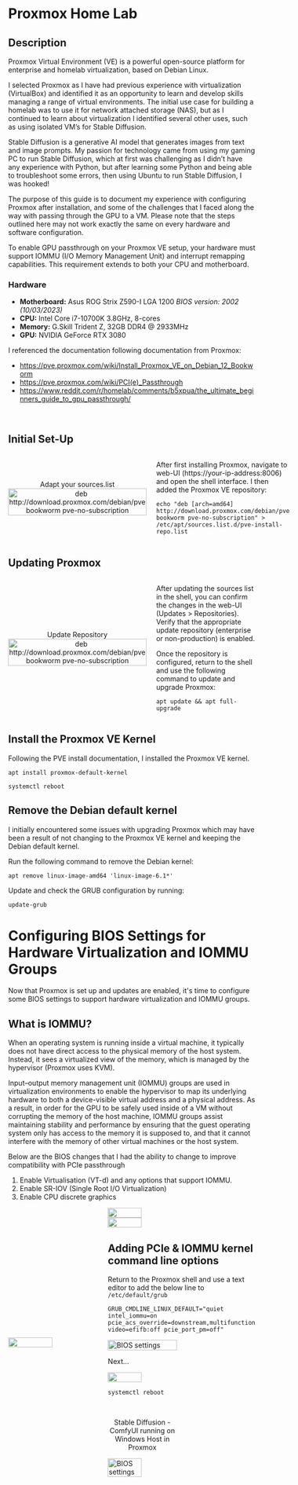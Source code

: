 <h1>Proxmox Home Lab</h1>

<h2>Description</h2>
<p>Proxmox Virtual Environment (VE) is a powerful open-source platform for enterprise and homelab virtualization, based on Debian Linux.<p/> 

<p>I selected Proxmox as I have had previous experience with virtualization (VirtualBox) and identified it as an opportunity to learn and develop skills managing a range of virtual environments. The initial use case for building a homelab was to use it for network attached storage (NAS), but as I continued to learn about virtualization I identified several other uses, such as using isolated VM’s for Stable Diffusion.</p> 

<p>Stable Diffusion is a generative AI model that generates images from text and image prompts. My passion for technology came from using my gaming PC to run Stable Diffusion, which at first was challenging as I didn’t have any experience with Python, but after learning some Python and being able to troubleshoot some errors, then using Ubuntu to run Stable Diffusion, I was hooked!<p/> 

<p>The purpose of this guide is to document my experience with configuring Proxmox after installation, and some of the challenges that I faced along the way with passing through the GPU to a VM. Please note that the steps outlined here may not work exactly the same on every hardware and software configuration.</p>

<p>To enable GPU passthrough on your Proxmox VE setup, your hardware must support IOMMU (I/O Memory Management Unit) and interrupt remapping capabilities. This requirement extends to both your CPU and motherboard.</p>

<h3>Hardware</h3> <ul> <li><strong>Motherboard:</strong> Asus ROG Strix Z590-I LGA 1200 <em>BIOS version: 2002 (10/03/2023)</em></li> <li><strong>CPU:</strong> Intel Core i7-10700K 3.8GHz, 8-cores</li> <li><strong>Memory:</strong> G.Skill Trident Z, 32GB DDR4 @ 2933MHz</li> <li><strong>GPU:</strong> NVIDIA GeForce RTX 3080</li> </ul>


I referenced the documentation following documentation from Proxmox:
- https://pve.proxmox.com/wiki/Install_Proxmox_VE_on_Debian_12_Bookworm
- https://pve.proxmox.com/wiki/PCI(e)_Passthrough
- https://www.reddit.com/r/homelab/comments/b5xpua/the_ultimate_beginners_guide_to_gpu_passthrough/

<br />


<h2>Initial Set-Up</h2> <div style="display: flex; align-items: center;"> <div style="flex: 1;"> <p align="center"> Adapt your sources.list<br/> <img src="https://i.imgur.com/36RBKcz.png" height="100%" width="100%" alt="deb http://download.proxmox.com/debian/pve bookworm pve-no-subscription"/> </p> </div> <div style="flex: 1; padding-left: 20px;"> <p>After first installing Proxmox, navigate to web-UI (https://your-ip-address:8006) and open the shell interface. I then added the Proxmox VE repository:</p> <p> <code>echo "deb [arch=amd64] http://download.proxmox.com/debian/pve bookworm pve-no-subscription" > /etc/apt/sources.list.d/pve-install-repo.list</code> </p> </div> </div>


<h2>Updating Proxmox</h2> <div style="display: flex; align-items: center;"> <div style="flex: 1;"> <p align="center"> Update Repository<br/> <img src="https://i.imgur.com/4xcaDUY.png" height="100%" width="100%" alt="deb http://download.proxmox.com/debian/pve bookworm pve-no-subscription"/> </p> </div> <div style="flex: 1; padding-left: 20px;"> <p>After updating the sources list in the shell, you can confirm the changes in the web-UI (Updates > Repositories). Verify that the appropriate update repository (enterprise or non-production) is enabled.</p> <p>Once the repository is configured, return to the shell and use the following command to update and upgrade Proxmox:</p> <p> <code>apt update && apt full-upgrade</code> </p> </div> </div>

<h2>Install the Proxmox VE Kernel</h2> 
<p>Following the PVE install documentation, I installed the Proxmox VE kernel. </p> 
<p> <code>apt install proxmox-default-kernel</code> </p>
<p> <code>systemctl reboot</code> </p>



<h2>Remove the Debian default kernel</h2> 
<p>I initially encountered some issues with upgrading Proxmox which may have been a result of not changing to the Proxmox VE kernel and keeping the Debian default kernel.</p> 
<p>Run the following command to remove the Debian kernel:</p> <p> <code>apt remove linux-image-amd64 'linux-image-6.1*'</code> </p> <p>Update and check the GRUB configuration by running:</p> <p> <code>update-grub</code> </p> 


<h1>Configuring BIOS Settings for Hardware Virtualization and IOMMU Groups</h1>

<p>Now that Proxmox is set up and updates are enabled, it's time to configure some BIOS settings to support hardware virtualization and IOMMU groups.</p>

<h2>What is IOMMU?</h2>

<p>When an operating system is running inside a virtual machine, it typically does not have direct access to the physical memory of the host system. Instead, it sees a virtualized view of the memory, which is managed by the hypervisor (Proxmox uses KVM).</p> 

<p>Input–output memory management unit (IOMMU) groups are used in virtualization environments to enable the hypervisor to map its underlying hardware to both a device-visible virtual address and a physical address. As a result, in order for the GPU to be safely used inside of a VM without corrupting the memory of the host machine, IOMMU groups assist maintaining stability and performance by ensuring that the guest operating system only has access to the memory it is supposed to, and that it cannot interfere with the memory of other virtual machines or the host system. </p>


<p>Below are the BIOS changes that I had the ability to change to improve compatibility with PCIe passthrough</p>
<ol> <li>Enable Virtualisation (VT-d) and any options that support IOMMU.</li> <li>Enable SR-IOV (Single Root I/O Virtualization)</li> <li>Enable CPU discrete graphics</li> </ol> </div> </div>


<div style="display: flex; align-items: center;"> <div style="flex: 1;"> <img src="https://i.imgur.com/WxCUone.jpeg" style="height: 70%; width: auto;" alt=""/> </div> <div style="flex: 1; padding-left: 20px;"> 


<div style="display: flex; align-items: center;">
  <div style="flex: 1;">
    <img src="https://i.imgur.com/vPhy2t6.jpeg" style="height: 70%; width: auto;" alt=""/>
  </div>
  <div style="flex: 1; padding-left: 20px;">
  </div>
</div>



<div style="display: flex; align-items: center;">
  <div style="flex: 1;">
    <img src="https://i.imgur.com/r8gAZDa.jpeg" style="height: 70%; width: auto;" alt=""/>
  </div>
  <div style="flex: 1; padding-left: 20px;">
  </div>
</div>


<h2>Adding PCIe & IOMMU kernel command line options</h2> 
<p> Return to the Proxmox shell and use a text editor to add the below line to <code>/etc/default/grub</code> </p> 
<p> <code>GRUB_CMDLINE_LINUX_DEFAULT="quiet intel_iommu=on pcie_acs_override=downstream,multifunction video=efifb:off pcie_port_pm=off"</code> </p>

<div style="display: flex; align-items: center;">
  <div style="flex: 1;">
    <img src="https://i.imgur.com/XkLKdPh.png" style="height: 100%; width: auto;" alt="BIOS settings"/>
  </div>
  <div style="flex: 1; padding-left: 20px;">
  </div>
</div>


<p>Next...</p>


<div style="display: flex; align-items: center;">
  <div style="flex: 1;">
    <img src="https://i.imgur.com/f8awi1U.jpeg" style="height: 70%; width: auto;" alt=""/>
  </div>
  <div style="flex: 1; padding-left: 20px;">
  </div>
</div>

<p> <code>systemctl reboot</code> </p>

<div style="display: flex; align-items: center;">
  <div style="flex: 1;">
    <p align="center"> <br/> Stable Diffusion - ComfyUI running on Windows Host in Proxmox </p>
    <img src="https://i.imgur.com/J9DmR9E.jpeg" style="height: 70%; width: auto;" alt="BIOS settings"/>
  </div>
  <div style="flex: 1; padding-left: 20px;">
  </div>
</div>


<!--
 ```diff
- text in red
+ text in green
! text in orange
# text in gray
@@ text in purple (and bold)@@
```
--!>
